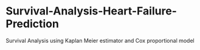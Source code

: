 # Survival-Analysis-Heart-Failure-Prediction
Survival Analysis using Kaplan Meier estimator and Cox proportional model
